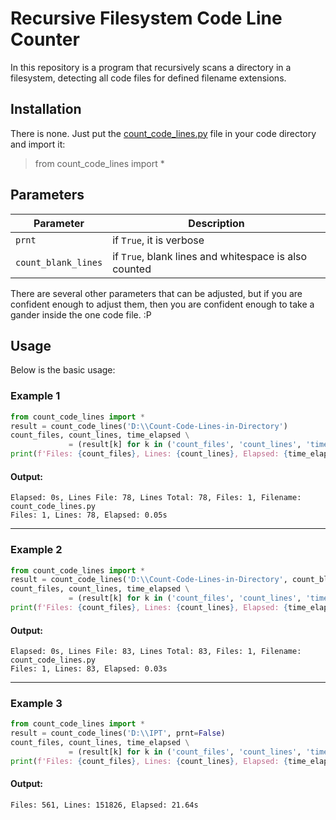 

# Recursive Filesystem Code Line Counter
In this repository is a program that recursively scans a directory in a filesystem, detecting all code files for defined filename extensions.

## Installation
There is none. Just put the [count_code_lines.py](https://github.com/jwaitze/Count-Code-Lines-in-Directory/blob/main/count_code_lines.py "count_code_lines.py") file in your code directory and import it:
> from count_code_lines import *

## Parameters
|Parameter|Description
|----------------|-------------------------------|
|`prnt`|if `True`, it is verbose
|`count_blank_lines`|if `True`, blank lines and whitespace is also counted
There are several other parameters that can be adjusted, but if you are confident enough to adjust them, then you are confident enough to take a gander inside the one code file. :P

## Usage
Below is the basic usage:
### Example 1
```python
from count_code_lines import *
result = count_code_lines('D:\\Count-Code-Lines-in-Directory')
count_files, count_lines, time_elapsed \
             = (result[k] for k in ('count_files', 'count_lines', 'time_elapsed'))
print(f'Files: {count_files}, Lines: {count_lines}, Elapsed: {time_elapsed}s')
```
#### Output:
```
Elapsed: 0s, Lines File: 78, Lines Total: 78, Files: 1, Filename: count_code_lines.py
Files: 1, Lines: 78, Elapsed: 0.05s
```

-----

### Example 2
```python
from count_code_lines import *
result = count_code_lines('D:\\Count-Code-Lines-in-Directory', count_blank_lines=True)
count_files, count_lines, time_elapsed \
             = (result[k] for k in ('count_files', 'count_lines', 'time_elapsed'))
print(f'Files: {count_files}, Lines: {count_lines}, Elapsed: {time_elapsed}s')
```
#### Output:
```
Elapsed: 0s, Lines File: 83, Lines Total: 83, Files: 1, Filename: count_code_lines.py
Files: 1, Lines: 83, Elapsed: 0.03s
```

-----

### Example 3
```python
from count_code_lines import *
result = count_code_lines('D:\\IPT', prnt=False)
count_files, count_lines, time_elapsed \
             = (result[k] for k in ('count_files', 'count_lines', 'time_elapsed'))
print(f'Files: {count_files}, Lines: {count_lines}, Elapsed: {time_elapsed}s')
```
#### Output:
```
Files: 561, Lines: 151826, Elapsed: 21.64s
```


